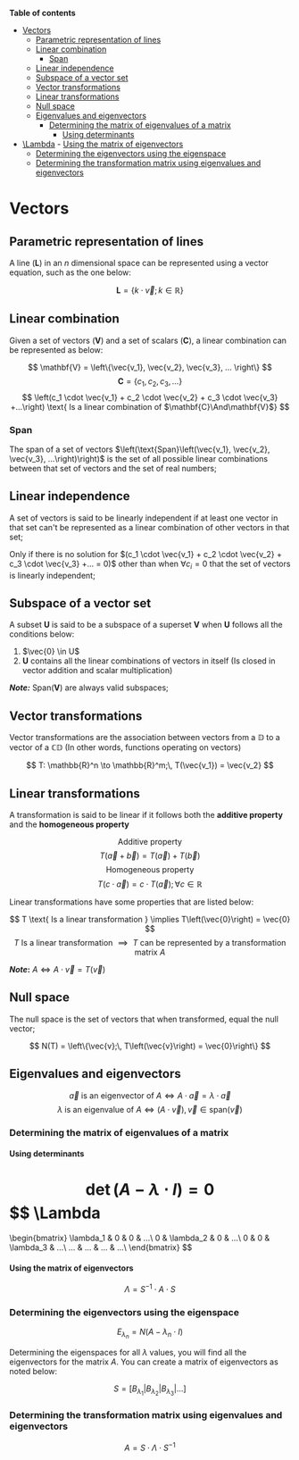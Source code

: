 **Table of contents**

- [Vectors](#vectors)
  - [Parametric representation of lines](#parametric-representation-of-lines)
  - [Linear combination](#linear-combination)
    - [Span](#span)
  - [Linear independence](#linear-independence)
  - [Subspace of a vector set](#subspace-of-a-vector-set)
  - [Vector transformations](#vector-transformations)
  - [Linear transformations](#linear-transformations)
  - [Null space](#null-space)
  - [Eigenvalues and eigenvectors](#eigenvalues-and-eigenvectors)
    - [Determining the matrix of eigenvalues of a matrix](#determining-the-matrix-of-eigenvalues-of-a-matrix)
      - [Using determinants](#using-determinants)
- [\\Lambda](#lambda)
      - [Using the matrix of eigenvectors](#using-the-matrix-of-eigenvectors)
    - [Determining the eigenvectors using the eigenspace](#determining-the-eigenvectors-using-the-eigenspace)
    - [Determining the transformation matrix using eigenvalues and eigenvectors](#determining-the-transformation-matrix-using-eigenvalues-and-eigenvectors)

# Vectors 

## Parametric representation of lines

A line $(\mathbf{L})$ in an $n$ dimensional space can be represented using a vector equation, such as the one below:

$$
\mathbf{L} = \{k \cdot \vec{v};\, k \in \mathbb{R}\}
$$

## Linear combination

Given a set of vectors $(\mathbf{V})$ and a set of scalars $(\mathbf{C})$, a linear combination can be represented as below:

$$
\mathbf{V} = \left\{\vec{v_1}, \vec{v_2}, \vec{v_3}, ... \right\}
$$
$$
\mathbf{C} = \left\{c_1, c_2, c_3, ... \right\}
$$
$$
\left(c_1 \cdot \vec{v_1} + c_2 \cdot \vec{v_2} + c_3 \cdot \vec{v_3} +...\right) \text{ Is a linear combination of $\mathbf{C}\And\mathbf{V}$}
$$

### Span

The span of a set of vectors $\left(\text{Span}\left(\vec{v_1}, \vec{v_2}, \vec{v_3}, ...\right)\right)$ is the set of all possible linear combinations between that set of vectors and the set of real numbers;

## Linear independence

A set of vectors is said to be linearly independent if at least one vector in that set can't be represented as a linear combination of other vectors in that set;

Only if there is no solution for $(c_1 \cdot \vec{v_1} + c_2 \cdot \vec{v_2} + c_3 \cdot \vec{v_3} +... = 0)$ other than when $\forall c_i = 0$ that the set of vectors is linearly independent;

## Subspace of a vector set

A subset $\mathbf{U}$ is said to be a subspace of a superset $\mathbf{V}$ when $\mathbf{U}$ follows all the conditions below:

1. $\vec{0} \in U$
2. $\mathbf{U}$ contains all the linear combinations of vectors in itself (Is closed in vector addition and scalar multiplication)

**_Note:_** $\text{Span}(\mathbf{V})$ are always valid subspaces;

## Vector transformations

Vector transformations are the association between vectors from a $\mathbb{D}$ to a vector of a $\mathbb{CD}$ (In other words, functions operating on vectors)

$$
T: \mathbb{R}^n \to \mathbb{R}^m;\, T(\vec{v_1}) = \vec{v_2}
$$

## Linear transformations

A transformation is said to be linear if it follows both the **additive property** and the **homogeneous property**

$$
\text{Additive property}
$$
$$
T\left(\vec{a}+\vec{b}\right) = T\left(\vec{a}\right)+T\left(\vec{b}\right)
$$
$$
\text{Homogeneous property}
$$
$$
T\left(c \cdot \vec{a}\right) = c \cdot T\left(\vec{a}\right);\, \forall c \in \mathbb{R}
$$

Linear transformations have some properties that are listed below:

$$
T \text{ Is a linear transformation } \implies T\left(\vec{0}\right) = \vec{0}
$$
$$
T \text{ Is a linear transformation } \implies \text{ $T$ can be represented by a transformation matrix $A$} 
$$

**_Note_:** $A \iff A \cdot \vec{v} = T\left(\vec{v}\right)$

## Null space

The null space is the set of vectors that when transformed, equal the null vector;

$$
N(T) = \left\{\vec{v};\, T\left(\vec{v}\right) = \vec{0}\right\}
$$

## Eigenvalues and eigenvectors

$$
\vec{a} \text{ is an eigenvector of } A \iff A \cdot \vec{a} = \lambda \cdot \vec{a}
$$
$$
\lambda \text{ is an eigenvalue of } A \iff (A \cdot \vec{v}), \vec{v} \in \text{span}(\vec{v})
$$

### Determining the matrix of eigenvalues of a matrix

####  Using determinants

$$
\det(A - \lambda \cdot I) = 0
$$
$$
\Lambda
=
\begin{bmatrix}
    \lambda_1 & 0 & 0 & ...\\
    0 & \lambda_2 & 0 & ...\\
    0 & 0 & \lambda_3 & ...\\
    ... & ... & ... & ...\\
\end{bmatrix}
$$

#### Using the matrix of eigenvectors

$$
\Lambda = S^{-1} \cdot A \cdot S
$$

### Determining the eigenvectors using the eigenspace

$$
E_{\lambda_n} = N(A - \lambda _n \cdot I)
$$

Determining the eigenspaces for all $\lambda$ values, you will find all the eigenvectors for the matrix $A$. You can create a matrix of eigenvectors as noted below:

$$
S=\left[B_{\lambda_1}|B_{\lambda_2}|B_{\lambda_3}|...\right]
$$

### Determining the transformation matrix using eigenvalues and eigenvectors

$$
A = S \cdot \Lambda \cdot S^{-1}
$$